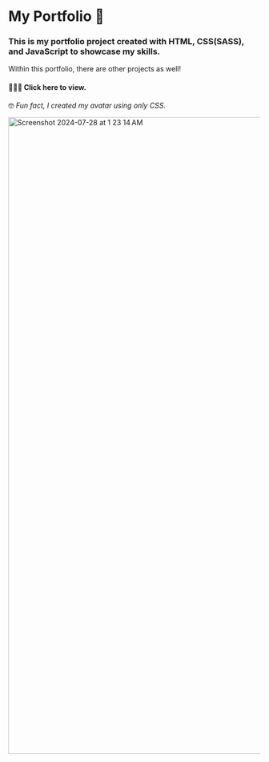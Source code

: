 # My Portfolio 💼


### This is my portfolio project created with HTML, CSS(SASS), and JavaScript to showcase my skills. 
Within this portfolio, there are other projects as well!  

#### 👩🏻‍💻 Click here to view. 

🤓 *Fun fact, I created my avatar using only CSS.*


<img width="1269" alt="Screenshot 2024-07-28 at 1 23 14 AM" src="https://github.com/user-attachments/assets/ea9b0975-8914-482e-931f-3b47f184b1dc">
